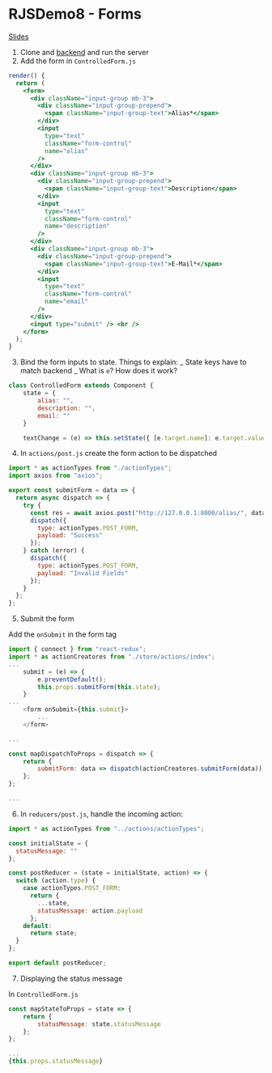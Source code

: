# RJSDemo8 - Forms

[Slides](https://docs.google.com/presentation/d/1VNDFN2oIkKLUpKRZ7hkiRjyJTv3d7-Lp6eZJPZn2P5E/edit?usp=sharing)

1. Clone and [backend](https://github.com/lailalelouch/RJS) and run the server
2. Add the form in `ControlledForm.js`

```jsx
render() {
  return (
    <form>
      <div className="input-group mb-3">
        <div className="input-group-prepend">
          <span className="input-group-text">Alias*</span>
        </div>
        <input
          type="text"
          className="form-control"
          name="alias"
        />
      </div>
      <div className="input-group mb-3">
        <div className="input-group-prepend">
          <span className="input-group-text">Description</span>
        </div>
        <input
          type="text"
          className="form-control"
          name="description"
        />
      </div>
      <div className="input-group mb-3">
        <div className="input-group-prepend">
          <span className="input-group-text">E-Mail*</span>
        </div>
        <input
          type="text"
          className="form-control"
          name="email"
        />
      </div>
      <input type="submit" /> <br />
    </form>
  );
}
```

3. Bind the form inputs to state.
   Things to explain:
   _ State keys have to match backend
   _ What is `e`? How does it work?

```javascript
class ControlledForm extends Component {
    state = {
        alias: "",
        description: "",
        email: ""
    }

    textChange = (e) => this.setState({ [e.target.name]: e.target.value });
```

4. In `actions/post.js` create the form action to be dispatched

```javascript
import * as actionTypes from "./actionTypes";
import axios from "axios";

export const submitForm = data => {
  return async dispatch => {
    try {
      const res = await axios.post("http://127.0.0.1:8000/alias/", data);
      dispatch({
        type: actionTypes.POST_FORM,
        payload: "Success"
      });
    } catch (error) {
      dispatch({
        type: actionTypes.POST_FORM,
        payload: "Invalid Fields"
      });
    }
  };
};
```

5. Submit the form

Add the `onSubmit` in the form tag

```javascript
import { connect } from "react-redux";
import * as actionCreatores from "./store/actions/index";
...
    submit = (e) => {
        e.preventDefault();
        this.props.submitForm(this.state);
    }
...
    <form onSubmit={this.submit}>
        ...
    </form>

...

const mapDispatchToProps = dispatch => {
    return {
        submitForm: data => dispatch(actionCreatores.submitForm(data))
    };
};

...
```

6. In `reducers/post.js`, handle the incoming action:

```javascript
import * as actionTypes from "../actions/actionTypes";

const initialState = {
  statusMessage: ""
};

const postReducer = (state = initialState, action) => {
  switch (action.type) {
    case actionTypes.POST_FORM:
      return {
        ...state,
        statusMessage: action.payload
      };
    default:
      return state;
  }
};

export default postReducer;
```

7. Displaying the status message

In `ControlledForm.js`

```javascript
const mapStateToProps = state => {
    return {
        statusMessage: state.statusMessage
    };
};

...
{this.props.statusMessage}
```
